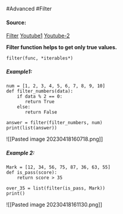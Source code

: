 #Advanced #Filter

#### Source:
[Filter](https://www.learnpython.org/en/Map%2C_Filter%2C_Reduce)
[Youtube1](https://www.youtube.com/watch?v=2E21RpSOZSA)
[Youtube-2](https://www.youtube.com/watch?v=keJmkX-hFE0)

**Filter function helps to get only true values.**

```
filter(func, *iterables*)
```


##### Example1:
```
num = [1, 2, 3, 4, 5, 6, 7, 8, 9, 10]
def filter_numbers(data):
    if data % 2 == 0:
       return True
    else:
       return False

answer = filter(filter_numbers, num)
print(list(answer))
```

![[Pasted image 20230418160718.png]]


##### Example 2:
```
Mark = [12, 34, 56, 75, 87, 36, 63, 55]
def is_pass(score):
    return score > 35

over_35 = list(filter(is_pass, Mark))
print()
```

![[Pasted image 20230418161130.png]]

